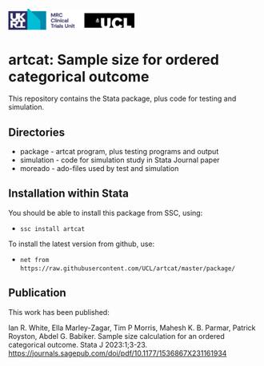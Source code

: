 <a href ="https://www.mrcctu.ucl.ac.uk/"><img src="MRCCTU_at_UCL_Logo.png" width="50%" /></a> 

# artcat: Sample size for ordered categorical outcome

This repository contains the Stata package, plus code for testing and simulation.
 
## Directories
* package - artcat program, plus testing programs and output
* simulation - code for simulation study in Stata Journal paper
* moreado - ado-files used by test and simulation

## Installation within Stata
You should be able to install this package from SSC, using:
- `ssc install artcat`

To install the latest version from github, use:
- `net from https://raw.githubusercontent.com/UCL/artcat/master/package/`

## Publication
This work has been published:

Ian R. White, Ella Marley-Zagar, Tim P Morris, Mahesh K. B. Parmar, Patrick Royston, Abdel G. Babiker. Sample size calculation for an ordered categorical outcome. Stata J 2023:1;3-23.
https://journals.sagepub.com/doi/pdf/10.1177/1536867X231161934
